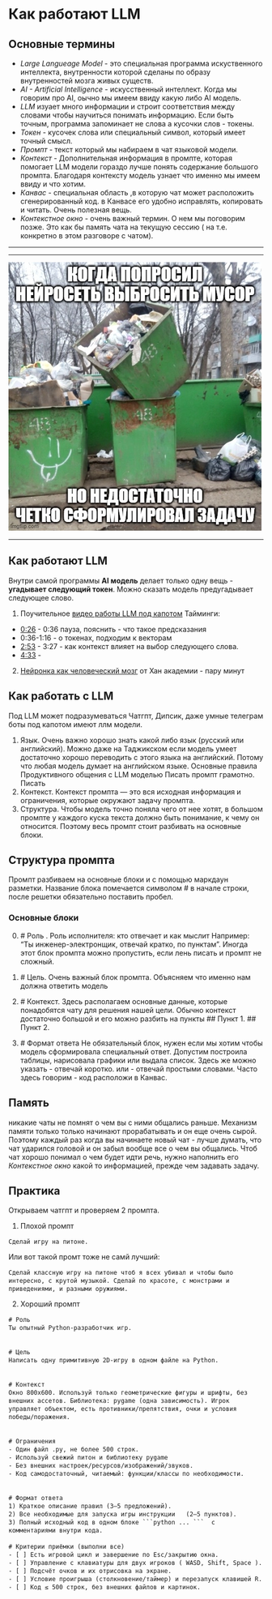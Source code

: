 
# Как работают LLM 
## Основные термины

* *Large Langueage Model* - это специальная программа искуственного интеллекта, внутренности которой сделаны по образу внутренностей мозга живых существ.  
* *AI - Artificial Intelligence* - искусственный интеллект. Когда мы говорим про AI, оычно мы имеем ввиду какую либо AI модель. 
* *LLM* изуает много информации и строит соответствия между словами чтобы научиться понимать информацию. Если быть точным, программа запоминает не слова а кусочки слов - токены.  
* *Токен* - кусочек слова или специальный символ, который имеет точный смысл.  
* *Промпт* - текст который мы набираем в чат языковой модели. 
* *Контекст* - Дополнительная информация в промпте, которая помогает LLM модели гораздо лучше понять содержание большого промпта. Благодаря контексту модель узнает что именно мы имеем ввиду и что хотим.  
* *Канвас* - специальная область ,в которую чат может расположить сгенерированный код. в Канвасе его удобно исправлять, копировать и читать. Очень полезная вещь. 
* *Контекстное окно* - очень важный термин. О нем мы поговорим позже. Это как бы память чата на текущую сессию ( на т.е. конкретно в этом разговоре с чатом).  
* ** 

---

   ![ПлохойПромпт](bad_promt.webp)
 
---
   
## Как работают LLM  

Внутри самой программы **AI модель** делает только одну вещь - **угадывает следующий токен**. Можно сказать модель предугадывает следующее слово.   
1. Поучительное [видео работы LLM под капотом](https://www.youtube.com/watch?v=eMlx5fFNoYc) 
 Тайминги: 
* [0:26](https://youtu.be/eMlx5fFNoYc?t=30) - 0:36 пауза, пояснить - что такое предсказания 
* 0:36-1:16 - о токенах, подходим к векторам
* [2:53](https://youtu.be/eMlx5fFNoYc?t=173) - 3:27 - как контекст влияет на выбор следующего слова. 
* [4:33](https://youtu.be/eMlx5fFNoYc?t=273) - 
2. [Нейронка как человеческий мозг](https://youtu.be/JrXazCEACVo?t=21) от Хан академии - пару минут

## Как работать с LLM 
Под LLM может подразумеваться Чатгпт, Дипсик, даже умные телеграм боты под капотом имеют ллм модели.
1. Язык.
   Очень важно хорошо знать какой либо язык (русский или английский). Можно даже на Таджикском если модель умеет достаточно хорошо переводить с этого языка на английский. Потому что любая модель думает на английском языке. 
Основные правила Продуктивного общения с LLM моделью Писать промпт грамотно. Писать 
2. Контекст.
   Контекст промпта — это вся исходная информация и ограничения, которые окружают задачу промпта.  
3. Структура.
   Чтобы модель точно поняла чего от нее хотят, в большом промпте у каждого куска текста должно быть понимание, к чему он относится. Поэтому весь промпт стоит разбивать на основные блоки.

## Структура промпта
Промпт разбиваем на  основные блоки и с помощью маркдаун разметки.
Название блока помечается символом # в начале строки, после решетки обязательно поставить пробел. 
### Основные блоки 
0. \# Роль .
   Роль исполнителя: кто отвечает и как мыслит Например: “Ты инженер-электронщик, отвечай кратко, по пунктам”. Иногда этот блок промпта можно пропустить, если лень писать и промпт не сложный.

1. \# Цель.
   Очень важный блок промпта. Объясняем что именно нам должна ответить модель

2. \# Контекст.
   Здесь располагаем основные данные, которые понадобятся чату для решения нашей цели. 
   Обычно контекст достаточно большой и его можно разбить на пункты
   \## Пункт 1.
   \## Пункт 2.

4. \# Формат ответа
   Не обязательный блок, нужен если мы хотим чтобы модель сформировала специальный ответ. Допустим построила таблицы, нарисовала графики или выдала список.
   Здесь же можно указать - отвечай коротко. или - отвечай простыми словами. 
   Часто здесь говорим - код расположи в Канвас.

## Память 
никакие чаты не помнят о чем вы с ними общались раньше. 
Механизм памяти только только начинают прорабатывать и он еще очень сырой. Поэтому каждый раз когда вы начинаете новый чат - лучше думать, что чат ударился головой и он забыл вообще все о чем вы общались.
Чтоб чат хорошо понимал о чем будет идти речь, нужно наполнить его *Контекстное окно* какой то информацией, прежде чем задавать задачу. 

## Практика 
Открываем чатгпт и проверяем 2 промпта. 
1. Плохой промпт 
```
Сделай игру на питоне.
```
Или вот такой промт тоже не самй лучший:
```
Сделай классную игру на питоне чтоб я всех убивал и чтобы было интересно, с крутой музыкой. Сделай по красоте, с монстрами и приведениями, и разными оружиями.
```
2. Хороший промпт 
```
# Роль
Ты опытный Python‑разработчик игр.


# Цель
Написать одну примитивную 2D‑игру в одном файле на Python.


# Контекст
Окно 800x600. Используй только геометрические фигуры и шрифты, без внешних ассетов. Библиотека: pygame (одна зависимость). Игрок управляет объектом, есть противники/препятствия, очки и условия победы/поражения.


# Ограничения
- Один файл .py, не более 500 строк.
- Используй свежий питон и библиотеку pygame 
- Без внешних настроек/ресурсов/изображений/звуков.
- Код самодостаточный, читаемый: функции/классы по необходимости.


# Формат ответа
1) Краткое описание правил (3–5 предложений).
2) Все необходимые для запуска игры инструкции   (2–5 пунктов).
3) Полный исходный код в одном блоке ```python ... ```  с комментариями внутри кода.

# Критерии приёмки (выполни все)
- [ ] Есть игровой цикл и завершение по Esc/закрытию окна.
- [ ] Управление с клавиатуры для двух игроков ( WASD, Shift, Space ).
- [ ] Подсчёт очков и их отрисовка на экране.
- [ ] Условие проигрыша (столкновение/таймер) и перезапуск клавишей R.
- [ ] Код ≤ 500 строк, без внешних файлов и картинок.
```
